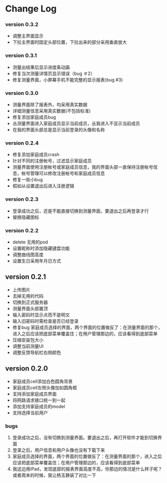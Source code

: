 # Change Log
### version 0.3.2
* 调整主界面显示
* 下拉主界面时固定头部位置，下拉出来的部分采用垂直放大

### version 0.3.1
* 测量出结果后显示进度条动画
* 修复当次测量详情页显示错误（bug ＃2）
* 修复测量界面，小屏幕手机不能完整的显示报表(bug #3)

### version 0.3.0
* 测量界面除了报表外，均采用真实数据
* 详细测量信息采用真实数据(不包括标准)
* 修复添加家庭成员bug
* 丛测量界面进入家庭成员显示当前成员，丛我进入不显示当前成员
* 在我的界面头部总是显示当前登录的头像和名称

### version 0.2.4
* 修复添加家庭成员crash
* 针对不同的注册帐号，过滤显示家庭成员
* 测量界面使用注册帐号或家庭成员信息，我的界面头部一直保持注册帐号信息，帐号管理可以修改注册帐号和家庭成员信息
* 修复一些小bug
* 假如从设置退出后进入注册逻辑

### version 0.2.3
* 登录成功之后，还是不能直接切换到测量界面，要退出之后再登录才行
* 替换隐藏图标

### version 0.2.2
* delete 无用的pod
* 设置昵称时添加隐藏键盘功能
* 调整曲线图高度
* 设置生日采用年月日方式

## version 0.2.1
* 上传图片
* 去掉无用的代码
* 切换到正式服务器
* 测量界面头部置顶
* 输入密码时显示点而不是明文
* 输入旧密码时需检查是否已经登录
* 修复bug 家庭成员选择的界面，两个界面的位置做反了：在测量界面的那个，进入之后应该把底部菜单覆盖住；在用户管理那边的，应该看得到底部菜单
* 压缩安装包大小
* 调整当前测量UI
* 调整反馈导航栏右侧颜色 

## version 0.2.0
* 家庭成员cell添加白色圆角背景
* 家庭成员cell左侧头像加如圆角框
* 支持添加家庭成员界面
* 将网路请求接口统一到一起
* 添加支持家庭成员的model
* 支持选择当前用户

### bugs
1. 登录成功之后，没有切换到测量界面。要退出之后，再打开软件才能到切换界面
2. 登录之后，用户信息和用户头像也没有下载下来
3. 家庭成员选择的界面，两个界面的位置做反了：在测量界面的那个，进入之后应该把底部菜单覆盖住；在用户管理那边的，应该看得到底部菜单
4. 我这边用iPad，发现底部的报表界面高度不高，你那边的情况是什么样子呢？或者周末的时候，我让杨玉静装了对比一下

